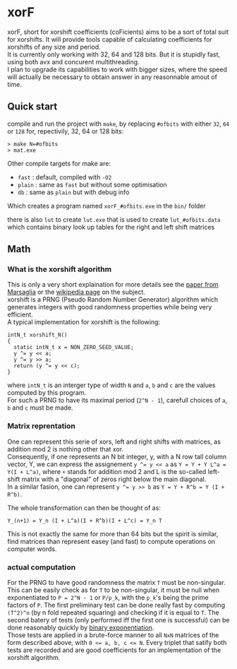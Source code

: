 # xorF

xorF, short for xorshift coefficients (coFicients) aims to be a sort of total suit for xorshifts. It will provide tools capable of calculating coefficients for xorshifts of any size and period.\
It is currently only working with 32, 64 and 128 bits. But it is stupidly fast, using both avx and concurent multithreading.\
I plan to upgrade its capabilities to work with bigger sizes, where the speed will actually be necessary to obtain answer in any reasonnable amout of time.

## Quick start

compile and run the project with `make`, by replacing `#ofbits` with either `32`, `64` or `128` for, repectivily, 32, 64 or 128 bits:

```(bash)
> make N=#ofbits
> mat.exe
```

Other compile targets for make are:

* `fast` : default, compiled with `-O2`
* `plain` : same as `fast` but without some optimisation
* `db` : same as `plain` but with debug info

Which creates a program named `xorF_#ofbits.exe` in the `bin/` folder

there is also `lut` to create `lut.exe` that is used to create `lut_#ofbits.data` which contains binary look up tables for the right and left shift matrices

## Math

### What is the xorshift algorithm

This is only a very short explaination for more details see the [paper from Marsaglia](http://www.jstatsoft.org/v08/i14/paper) or the [wikipedia page](https://en.wikipedia.org/wiki/Xorshift) on the subject.\
xorshift is a PRNG (Pseudo Random Number Generator) algorithm which generates integers with good randomness properties while being very efficient.\
A typical implementation for xorshift is the following:

```(C)
intN_t xorshift_N()
{
  static intN_t x = NON_ZERO_SEED_VALUE;
  y ^= y << a;
  y ^= y >> a;
  return (y ^= y << c);
}
```

where `intN_t` is an interger type of width `N` and `a`, `b` and `c` are the values computed by this program.\
For such a PRNG to have its maximal period (`2^N - 1`), carefull choices of `a`, `b` and `c` must be made.

### Matrix reprentation

One can represent this serie of xors, left and right shifts with matrices, as addition mod 2 is nothing other that xor.\
Consequently, if one represents an N bit integer, y, with a N row tall column vector, Y, we can express the assignement `y ^= y << a` as `Y = Y + Y L^a = Y(I + L^a)`, where `+` stands for addition mod 2 and L is the so-called left-shift matrix with a "diagonal" of zeros right below the main diagonal.\
In a similar fasion, one can represent `y ^= y >> b` as `Y = Y + R^b = Y (I + R^b)`.

The whole transformation can then be thought of as:

```(math)
Y_(n+1) = Y_n (I + L^a)(I + R^b)(I + L^c) = Y_n T
```

This is not exactly the same for more than 64 bits but the spirit is similar, find matrices than represent easey (and fast) to compute operations on computer words.

### actual computation

For the PRNG to have good randomness the matrix `T` must be non-singular. This can be easily check as for `T` to be non-singular, it must be null when exponentiated to `P = 2^N - 1` or `P/p_k`, with the `p_k`'s being the prime factors of `P`.
The first preliminary test can be done really fast by computing `(T^2)^n` (by n fold repeated squaring) and checking if it is equal to `T`. The second batery of tests (only performed iff the first one is successful) can be done reasonably quickly by [binary exponentiation](https://cp-algorithms.com/algebra/binary-exp.html).\
Those tests are applied in a brute-force manner to all `NxN` matrices of the form described above, with `0 <= a, b, c <= N`. Every triplet that satify both tests are recorded and are good coefficients for an implementation of the xorshift algorithm.

